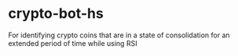 # crypto-bot-hs

For identifying crypto coins that are in a state of consolidation for an extended period of time while using RSI
